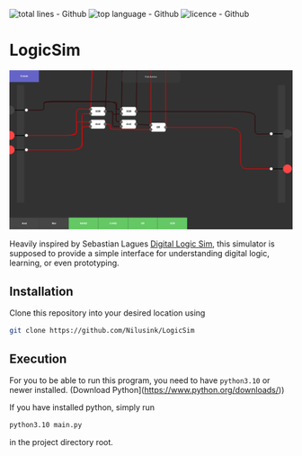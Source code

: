 ![total lines - Github](https://img.shields.io/tokei/lines/github/Nilusink/LogicSim?style=for-the-badge)
![top language - Github](https://img.shields.io/github/languages/top/Nilusink/LogicSim?style=for-the-badge)
![licence - Github](https://img.shields.io/github/license/Nilusink/LogicSim?style=for-the-badge)
# LogicSim
![img.png](./screenshots/adder.png)

Heavily inspired by Sebastian Lagues [Digital Logic Sim](https://sebastian.itch.io/digital-logic-sim),
this simulator is supposed to provide a simple interface for understanding digital logic,
learning, or even prototyping.

## Installation
Clone this repository into your desired location using <br>
```bash
git clone https://github.com/Nilusink/LogicSim
```

## Execution
For you to be able to run this program, you need to have `python3.10` or newer installed.
(Download Python](https://www.python.org/downloads/))

If you have installed python, simply run
```bash
python3.10 main.py
```
in the project directory root.
